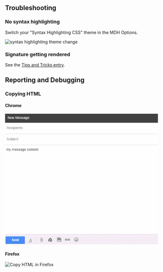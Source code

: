 ## Troubleshooting

### No syntax highlighting

Switch your "Syntax Highlighting CSS" theme in the MDH Options.

![syntax highlighting theme change](https://cloud.githubusercontent.com/assets/425687/4185120/65205546-3753-11e4-9533-60e7d95a3694.png)

### Signature getting rendered

See the [Tips and Tricks entry](Tips-and-Tricks#using-email-signatures).

## Reporting and Debugging

### Copying HTML

#### Chrome

![copy html in Chrome](images/copyhtml-chrome.gif)

#### Firefox

![Copy HTML in Firefox](https://cloud.githubusercontent.com/assets/425687/5258239/e123f80e-79b7-11e4-9913-dd436db657fe.gif)

